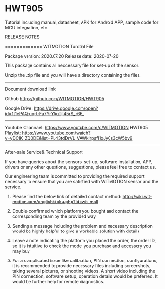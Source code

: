 # HWT905
Tutorial including manual, datasheet, APK for Android APP, sample code for MCU integration, etc.

RELEASE NOTES

=============
WITMOTION Turotial File 

Package version: 2020.07.20
Release date:    2020-07-20

This package contains all neccessary file for set-up of the sensor. 

Unzip the .zip file and you will have a directory containing the files.

-----------

Document download link:


Github 
https://github.com/WITMOTION/HWT905

Google Drive: 
https://drive.google.com/open?id=1t1ePAQruqrtrFa7YrY5qTjl45rS_r66_

-----------
Youtube Channael: 
https://www.youtube.com/c/WITMOTION
HWT905 Playlist: 
https://www.youtube.com/watch?v=yDCIK_ZQ0DE&list=PL43tdDrVL_VAWklrpsfI1xJy0s3cW5bv9

-----------
After-sale Service& Technical Support: 

If you have queries about the sensors' set-up, software installation, APP, drivers or any other questions, suggestions, please feel free to contact us.

Our engineering team is committed to providing the required support necessary to ensure that you are satisfied with WITMOTION sensor and the service.

1. Please find the below link of detailed contact method: 
http://wiki.wit-motion.com/english/doku.php?id=wit-mall

2. Double-confirmed which platform you bought and contact the corresponding team by the provided way

3. Sending a message including the problem and necessary description would be highly helpful to give a workable solution with details

4. Leave a note indicating the platform you placed the order, the order ID, so it is intuitive to check the model you purchase and accessory you may buy

5. For a complicated issue like calibration, PIN connection, configurations, it is recommended to provide necessary files including screenshots, 
taking several pictures, or shooting videos. A short video including the PIN connection, software setup, operation details would be preferred.
It would be further help for remote diagnostics.
